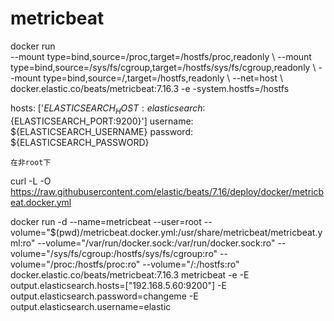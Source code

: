 # metricbeat

docker run \
  --mount type=bind,source=/proc,target=/hostfs/proc,readonly \ 
  --mount type=bind,source=/sys/fs/cgroup,target=/hostfs/sys/fs/cgroup,readonly \ 
  --mount type=bind,source=/,target=/hostfs,readonly \ 
  --net=host \ 
  docker.elastic.co/beats/metricbeat:7.16.3 -e -system.hostfs=/hostfs




  hosts: ['${ELASTICSEARCH_HOST:elasticsearch}:${ELASTICSEARCH_PORT:9200}']
  username: ${ELASTICSEARCH_USERNAME}
  password: ${ELASTICSEARCH_PASSWORD}
  
    在非root下
  curl -L -O https://raw.githubusercontent.com/elastic/beats/7.16/deploy/docker/metricbeat.docker.yml

  
 docker run -d   --name=metricbeat   --user=root   --volume="$(pwd)/metricbeat.docker.yml:/usr/share/metricbeat/metricbeat.yml:ro"   --volume="/var/run/docker.sock:/var/run/docker.sock:ro"   --volume="/sys/fs/cgroup:/hostfs/sys/fs/cgroup:ro"   --volume="/proc:/hostfs/proc:ro"   --volume="/:/hostfs:ro"   docker.elastic.co/beats/metricbeat:7.16.3 metricbeat -e   -E output.elasticsearch.hosts=["192.168.5.60:9200"] -E output.elasticsearch.password=changeme -E output.elasticsearch.username=elastic
